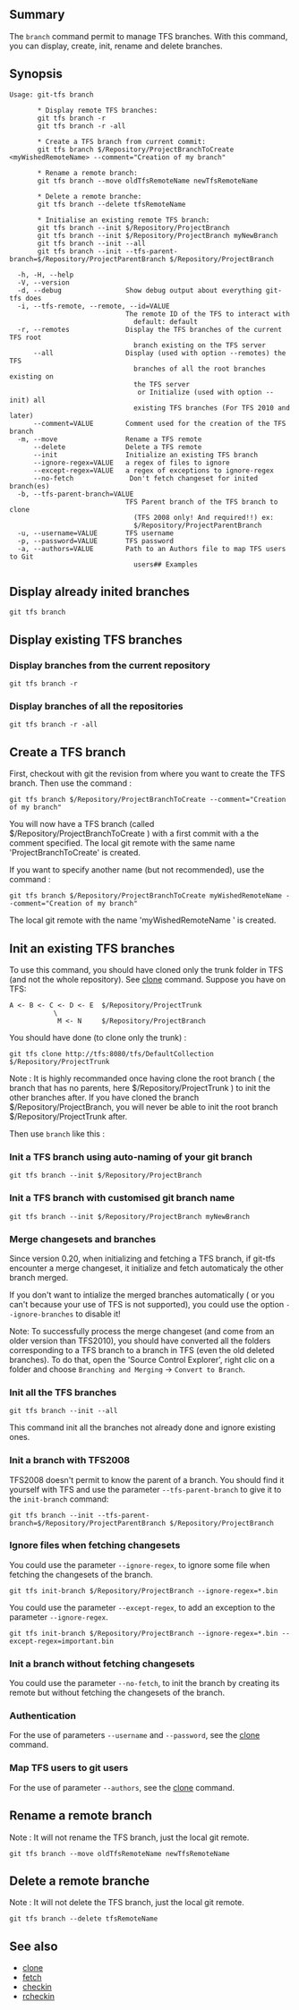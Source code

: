## Summary

The `branch` command permit to manage TFS branches. With this command, you can display, create, init, rename and delete branches.

## Synopsis
	Usage: git-tfs branch

		   * Display remote TFS branches:
		   git tfs branch -r
		   git tfs branch -r -all

		   * Create a TFS branch from current commit:
		   git tfs branch $/Repository/ProjectBranchToCreate <myWishedRemoteName> --comment="Creation of my branch"

		   * Rename a remote branch:
		   git tfs branch --move oldTfsRemoteName newTfsRemoteName

		   * Delete a remote branche:
		   git tfs branch --delete tfsRemoteName

		   * Initialise an existing remote TFS branch:
		   git tfs branch --init $/Repository/ProjectBranch
		   git tfs branch --init $/Repository/ProjectBranch myNewBranch
		   git tfs branch --init --all
		   git tfs branch --init --tfs-parent-branch=$/Repository/ProjectParentBranch $/Repository/ProjectBranch

	  -h, -H, --help
	  -V, --version
	  -d, --debug                Show debug output about everything git-tfs does
	  -i, --tfs-remote, --remote, --id=VALUE
								 The remote ID of the TFS to interact with
								   default: default
	  -r, --remotes              Display the TFS branches of the current TFS root
								   branch existing on the TFS server
		  --all                  Display (used with option --remotes) the TFS
								   branches of all the root branches existing on
								   the TFS server
									or Initialize (used with option --init) all
								   existing TFS branches (For TFS 2010 and later)
		  --comment=VALUE        Comment used for the creation of the TFS branch
	  -m, --move                 Rename a TFS remote
		  --delete               Delete a TFS remote
		  --init                 Initialize an existing TFS branch
          --ignore-regex=VALUE   a regex of files to ignore
          --except-regex=VALUE   a regex of exceptions to ignore-regex
		  --no-fetch              Don't fetch changeset for inited branch(es)
	  -b, --tfs-parent-branch=VALUE
								 TFS Parent branch of the TFS branch to clone
								   (TFS 2008 only! And required!!) ex:
								   $/Repository/ProjectParentBranch
	  -u, --username=VALUE       TFS username
	  -p, --password=VALUE       TFS password
	  -a, --authors=VALUE        Path to an Authors file to map TFS users to Git
								   users## Examples

## Display already inited branches

    git tfs branch

## Display existing TFS branches

### Display branches from the current repository

    git tfs branch -r

### Display branches of all the repositories
    git tfs branch -r -all

## Create a TFS branch

First, checkout with git the revision from where you want to create the TFS branch. Then use the command :

    git tfs branch $/Repository/ProjectBranchToCreate --comment="Creation of my branch"

You will now have a TFS branch (called $/Repository/ProjectBranchToCreate ) with a first commit with a the comment specified. The local git remote with the same name 'ProjectBranchToCreate' is created.

If you want to specify another name (but not recommended), use the command :

    git tfs branch $/Repository/ProjectBranchToCreate myWishedRemoteName --comment="Creation of my branch"

 The local git remote with the name 'myWishedRemoteName ' is created.

## Init an existing TFS branches

To use this command, you should have cloned only the trunk folder in TFS (and not the whole repository). See [clone](clone.md) command.
Suppose you have on TFS:

    A <- B <- C <- D <- E  $/Repository/ProjectTrunk
               \                              
                M <- N     $/Repository/ProjectBranch

You should have done (to clone only the trunk) :

    git tfs clone http://tfs:8080/tfs/DefaultCollection $/Repository/ProjectTrunk

Note : It is highly recommanded once having clone the root branch ( the branch that has no parents, here $/Repository/ProjectTrunk ) to init the other branches after.
If you have cloned the branch $/Repository/ProjectBranch, you will never be able to init the root branch $/Repository/ProjectTrunk after.

Then use `branch` like this :

### Init a TFS branch using auto-naming of your git branch

    git tfs branch --init $/Repository/ProjectBranch

### Init a TFS branch with customised git branch name

    git tfs branch --init $/Repository/ProjectBranch myNewBranch

### Merge changesets and branches

Since version 0.20, when initializing and fetching a TFS branch, if git-tfs encounter a merge changeset, it initialize and fetch automaticaly the other branch merged.

If you don't want to intialize the merged branches automatically ( or you can't because your use of TFS is not supported), you could use the option `--ignore-branches` to disable it!

Note: To successfully process the merge changeset (and come from an older version than TFS2010), you should have converted all the folders corresponding to a TFS branch to a branch in TFS (even the old deleted branches). To do that, open the 'Source Control Explorer', right clic on a folder and choose `Branching and Merging` -> `Convert to Branch`.

### Init all the TFS branches

    git tfs branch --init --all
	
This command init all the branches not already done and ignore existing ones.

### Init a branch with TFS2008

TFS2008 doesn't permit to know the parent of a branch. You should find it yourself with TFS and use the parameter `--tfs-parent-branch` to give it to the `init-branch` command:

    git tfs branch --init --tfs-parent-branch=$/Repository/ProjectParentBranch $/Repository/ProjectBranch

### Ignore files when fetching changesets

You could use the parameter `--ignore-regex`, to ignore some file when fetching the changesets of the branch.

    git tfs init-branch $/Repository/ProjectBranch --ignore-regex=*.bin

You could use the parameter `--except-regex`, to add an exception to the parameter  `--ignore-regex`.

    git tfs init-branch $/Repository/ProjectBranch --ignore-regex=*.bin --except-regex=important.bin

### Init a branch without fetching changesets

You could use the parameter `--no-fetch`, to init the branch by creating its remote but without fetching the changesets of the branch.

### Authentication

For the use of parameters `--username` and `--password`, see the [clone](clone.md) command.

### Map TFS users to git users

For the use of parameter `--authors`, see the [clone](clone.md) command.

## Rename a remote branch

Note : It will not rename the TFS branch, just the local git remote.

    git tfs branch --move oldTfsRemoteName newTfsRemoteName


## Delete a remote branche

Note : It will not delete the TFS branch, just the local git remote.

    git tfs branch --delete tfsRemoteName

## See also

* [clone](clone.md)
* [fetch](fetch.md)
* [checkin](checkin.md)
* [rcheckin](rcheckin.md)
